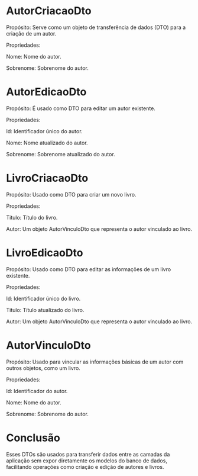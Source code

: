 # AutorCriacaoDto
Propósito: Serve como um objeto de transferência de dados (DTO) para a criação de um autor.

Propriedades:

Nome: Nome do autor.

Sobrenome: Sobrenome do autor.

# AutorEdicaoDto
Propósito: É usado como DTO para editar um autor existente.

Propriedades:

Id: Identificador único do autor.

Nome: Nome atualizado do autor.

Sobrenome: Sobrenome atualizado do autor.

# LivroCriacaoDto
Propósito: Usado como DTO para criar um novo livro.

Propriedades:

Titulo: Título do livro.

Autor: Um objeto AutorVinculoDto que representa o autor vinculado ao livro.

# LivroEdicaoDto

Propósito: Usado como DTO para editar as informações de um livro existente.

Propriedades:

Id: Identificador único do livro.

Titulo: Título atualizado do livro.

Autor: Um objeto AutorVinculoDto que representa o autor vinculado ao livro.

# AutorVinculoDto
Propósito: Usado para vincular as informações básicas de um autor com outros objetos, como um livro.

Propriedades:

Id: Identificador do autor.

Nome: Nome do autor.

Sobrenome: Sobrenome do autor.

# Conclusão
Esses DTOs são usados para transferir dados entre as camadas da aplicação sem expor diretamente os modelos do banco de dados, facilitando operações como criação e edição de autores e livros.
